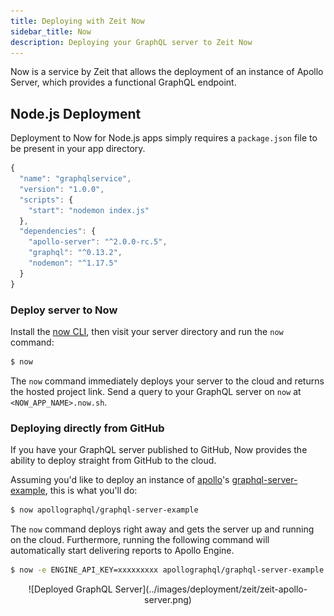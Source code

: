 ```yaml
---
title: Deploying with Zeit Now
sidebar_title: Now
description: Deploying your GraphQL server to Zeit Now
---
```


Now is a service by Zeit that allows the deployment of an instance of Apollo Server, which provides a functional GraphQL endpoint.

## Node.js Deployment

Deployment to Now for Node.js apps simply requires a `package.json` file to be present in your app directory.

```js
{
  "name": "graphqlservice",
  "version": "1.0.0",
  "scripts": {
    "start": "nodemon index.js"
  },
  "dependencies": {
    "apollo-server": "^2.0.0-rc.5",
    "graphql": "^0.13.2",
    "nodemon": "^1.17.5"
  }
}
```

### Deploy server to Now

Install the [now CLI](https://zeit.co/download#now-cli), then visit your server directory and run the `now` command:

```sh
$ now
```

The `now` command immediately deploys your server to the cloud and returns the hosted project link. Send a query to your GraphQL server on `now` at `<NOW_APP_NAME>.now.sh`.

### Deploying directly from GitHub

If you have your GraphQL server published to GitHub, Now provides the ability to deploy straight from GitHub to the cloud.

Assuming you'd like to deploy an instance of [apollo](https://github.com/apollographql)'s [graphql-server-example](https://github.com/apollographql/graphql-server-example), this is what you'll do:

```sh
$ now apollographql/graphql-server-example
```

The `now` command deploys right away and gets the server up and running on the cloud. Furthermore, running the following command will automatically start delivering reports to Apollo Engine.

```sh
$ now -e ENGINE_API_KEY=xxxxxxxxx apollographql/graphql-server-example
```

<div style="text-align:center">
![Deployed GraphQL Server](../images/deployment/zeit/zeit-apollo-server.png)
<br></br>
</div>
